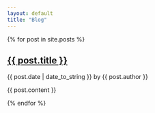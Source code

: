 ```yaml
---
layout: default
title: "Blog"
---
```


{% for post in site.posts %}

<h2><a href='{{ post.url}}'>{{ post.title }}</a></h2>
<p class="meta">{{ post.date | date_to_string }} by {{ post.author }}</p>
{{ post.content }}

<br/>

{% endfor %}

